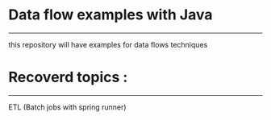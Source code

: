 # Data flow examples with Java
________________________________________________
this repository will have examples for data flows techniques 

# Recoverd topics : 
________________________________________________
ETL (Batch jobs with spring runner) 
